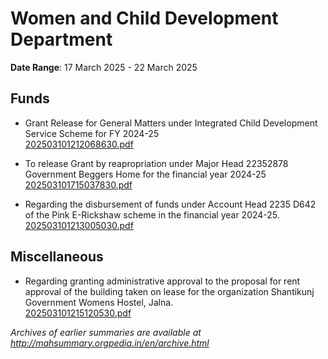 # Women and Child Development Department

**Date Range**: 17 March 2025 - 22 March 2025


## Funds
- Grant Release for General Matters under Integrated Child Development Service Scheme for FY 2024-25\
  [202503101212068630.pdf](https://gr.maharashtra.gov.in/Site/Upload/Government%20Resolutions/English/202503101212068630.pdf)

- To release Grant by reapropriation under Major Head 22352878 Government Beggers Home for the financial year 2024-25\
  [202503101715037830.pdf](https://gr.maharashtra.gov.in/Site/Upload/Government%20Resolutions/English/202503101715037830.pdf)

- Regarding the disbursement of funds under Account Head 2235 D642 of the Pink E-Rickshaw scheme in the financial year 2024-25.\
  [202503101213005030.pdf](https://gr.maharashtra.gov.in/Site/Upload/Government%20Resolutions/English/202503101213005030.pdf)

## Miscellaneous
- Regarding granting administrative approval to the proposal for rent approval of the building taken on lease for the organization Shantikunj Government Womens Hostel, Jalna.\
  [202503101215120530.pdf](https://gr.maharashtra.gov.in/Site/Upload/Government%20Resolutions/English/202503101215120530.pdf)


*Archives of earlier summaries are available at http://mahsummary.orgpedia.in/en/archive.html*